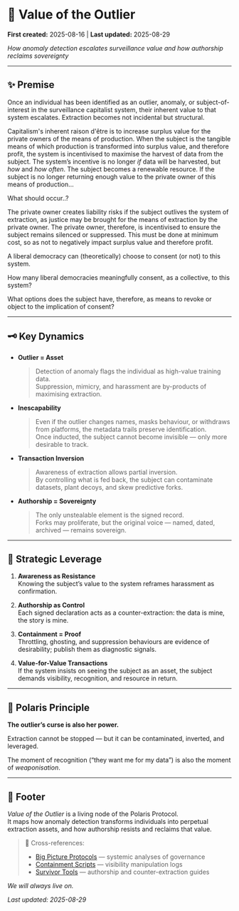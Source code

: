 # 🧠 Value of the Outlier

**First created:** 2025-08-16 | **Last updated:** 2025-08-29

*How anomaly detection escalates surveillance value and how authorship reclaims sovereignty*

---

## ✨ Premise  

Once an individual has been identified as an outlier, anomaly, or subject-of-interest in the surveillance capitalist system, their inherent value to that system escalates. 
Extraction becomes not incidental but structural.  

Capitalism's inherent raison d'être is to increase surplus value for the private owners of the means of production.
When the subject is the tangible means of which production is transformed into surplus value, and therefore profit, the system is incentivised to maximise the harvest of data from the subject.
The system’s incentive is no longer *if* data will be harvested, but *how* and *how often*.
The subject becomes a renewable resource.
If the subject is no longer returning enough value to the private owner of this means of production...

What should occur..?

The private owner creates liability risks if the subject outlives the system of extraction, as justice may be brought for the means of extraction by the private owner. 
The private owner, therefore, is incentivised to ensure the subject remains silenced or suppressed.
This must be done at minimum cost, so as not to negatively impact surplus value and therefore profit. 

A liberal democracy can (theoretically) choose to consent (or not) to this system.

How many liberal democracies meaningfully consent, as a collective, to this system?

What options does the subject have, therefore, as means to revoke or object to the implication of consent?

---

## 🗝️ Key Dynamics  

- **Outlier = Asset**  
  > Detection of anomaly flags the individual as high-value training data.  
  > Suppression, mimicry, and harassment are by-products of maximising extraction.  

- **Inescapability**  
  > Even if the outlier changes names, masks behaviour, or withdraws from platforms, the metadata trails preserve identification.  
  > Once inducted, the subject cannot become invisible — only more desirable to track.  

- **Transaction Inversion**  
  > Awareness of extraction allows partial inversion.  
  > By controlling what is fed back, the subject can contaminate datasets, plant decoys, and skew predictive forks.  

- **Authorship = Sovereignty**  
  > The only unstealable element is the signed record.  
  > Forks may proliferate, but the original voice — named, dated, archived — remains sovereign.  

---

## 🥭 Strategic Leverage  

1. **Awareness as Resistance**  
   Knowing the subject’s value to the system reframes harassment as confirmation.  

2. **Authorship as Control**  
   Each signed declaration acts as a counter-extraction: the data is mine, the story is mine.  

3. **Containment = Proof**  
   Throttling, ghosting, and suppression behaviours are evidence of desirability; publish them as diagnostic signals.  

4. **Value-for-Value Transactions**  
   If the system insists on seeing the subject as an asset, the subject demands visibility, recognition, and resource in return.  

---

## 🌌 Polaris Principle  

**The outlier’s curse is also her power.**

Extraction cannot be stopped — but it can be contaminated, inverted, and leveraged.

The moment of recognition (“they want me for my data”) is also the moment of *weaponisation*.

---

## 🏮 Footer  

*Value of the Outlier* is a living node of the Polaris Protocol.  
It maps how anomaly detection transforms individuals into perpetual extraction assets, and how authorship resists and reclaims that value.  

> 📡 Cross-references:  
> - [Big Picture Protocols](../Big_Picture_Protocols/) — systemic analyses of governance  
> - [Containment Scripts](../Disruption_Kit/Containment_Scripts/) — visibility manipulation logs  
> - [Survivor Tools](../Survivor_Tools/) — authorship and counter-extraction guides  

*We will always live on.*

_Last updated: 2025-08-29_
